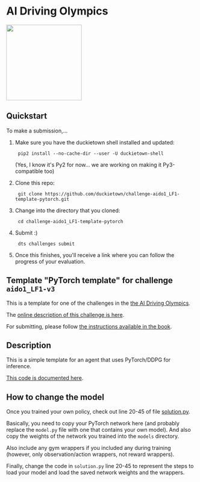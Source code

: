 # AI Driving Olympics

<a href="http://aido.duckietown.org"><img width="200" src="https://www.duckietown.org/wp-content/uploads/2018/07/AIDO-768x512.png"/></a>


## Quickstart

To make a submission,... 
    
1) Make sure you have the duckietown shell installed and updated:

        pip2 install --no-cache-dir --user -U duckietown-shell
    
    (Yes, I know it's Py2 for now... we are working on making it Py3-compatible too)

2) Clone this repo:

        git clone https://github.com/duckietown/challenge-aido1_LF1-template-pytorch.git

3) Change into the directory that you cloned:
    
        cd challenge-aido1_LF1-template-pytorch
        
4) Submit :)

        dts challenges submit
        
5) Once this finishes, you'll receive a link where you can follow the progress of your evaluation.


## Template "PyTorch template" for challenge `aido1_LF1-v3`

This is a template for one of the challenges in the [the AI Driving Olympics](http://aido.duckietown.org/).

The [online description of this challenge is here][online].

For submitting, please follow [the instructions available in the book][book].
 
[book]: http://docs.duckietown.org/DT18/AIDO/out/

[online]: https://challenges.duckietown.org/v3/humans/challenges/aido1_LF1-v3

## Description

This is a simple template for an agent that uses PyTorch/DDPG for inference.

[This code is documented here](https://docs.duckietown.org/DT18/AIDO/out/pytorch_template.html).

## How to change the model

Once you trained your own policy, check out line 20-45 of file [solution.py](solution.py#L20).

Basically, you need to copy your PyTorch network here (and probably replace the `model.py` file with one that contains your own model). And also copy the weights of the network you trained into the `models` directory.

Also include any gym wrappers if you included any during training (however, only observation/action wrappers, not reward wrappers).

Finally, change the code in `solution.py` line 20-45 to represent the steps to load your model and load the saved network weights and the wrappers.
